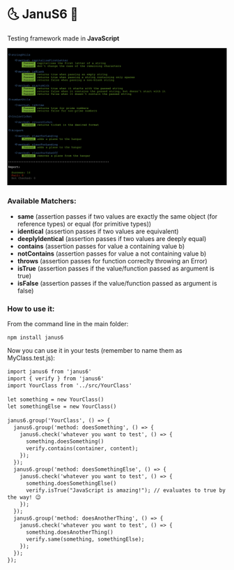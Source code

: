 # 🌜 JanuS6  🌛

Testing framework made in <b>JavaScript</b>

![Alt text](/screenshot.png?raw=true "Janus Testing Framework")

### Available Matchers:

- <b>same</b> (assertion passes if two values are exactly the same object (for reference types) or equal (for primitive types))
- <b>identical</b> (assertion passes if two values are equivalent)
- <b>deeplyIdentical</b> (assertion passes if two values are deeply equal)
- <b>contains</b> (assertion passes for value a containing value b)
- <b>notContains</b> (assertion passes for value a not containing value b)
- <b>throws</b> (assertion passes for function correclty throwing an Error)
- <b>isTrue</b> (assertion passes if the value/function passed as argument is true)
- <b>isFalse</b> (assertion passes if the value/function passed as argument is false)

### How to use it:

From the command line in the main folder:
```
npm install janus6
```

Now you can use it in your tests (remember to name them as MyClass.test.js):
```
import janus6 from 'janus6'
import { verify } from 'janus6'
import YourClass from '../src/YourClass'

let something = new YourClass()
let somethingElse = new YourClass()

janus6.group('YourClass', () => {
  janus6.group('method: doesSomething', () => {
    janus6.check('whatever you want to test', () => {
      something.doesSomething()
      verify.contains(container, content);
    });
  });
  janus6.group('method: doesSomethingElse', () => {
    janus6.check('whatever you want to test', () => {
      something.doesSomethingElse()
      verify.isTrue("JavaScript is amazing!"); // evaluates to true by the way! 😉    
    });
  });
  janus6.group('method: doesAnotherThing', () => {
    janus6.check('whatever you want to test', () => {
      something.doesAnotherThing()
      verify.same(something, somethingElse);
    });
  });
});

```

